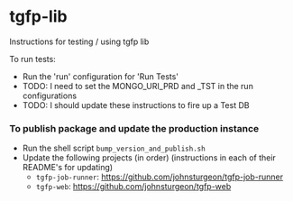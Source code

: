 # tgfp-lib

Instructions for testing / using tgfp lib

To run tests:
* Run the 'run' configuration for 'Run Tests'
* TODO: I need to set the MONGO_URI_PRD and _TST in the run configurations
* TODO: I should update these instructions to fire up a Test DB

### To publish package and update the production instance
* Run the shell script `bump_version_and_publish.sh`
* Update the following projects (in order) (instructions in each of their README's for updating)
  * `tgfp-job-runner`: https://github.com/johnsturgeon/tgfp-job-runner
  * `tgfp-web`: https://github.com/johnsturgeon/tgfp-web
